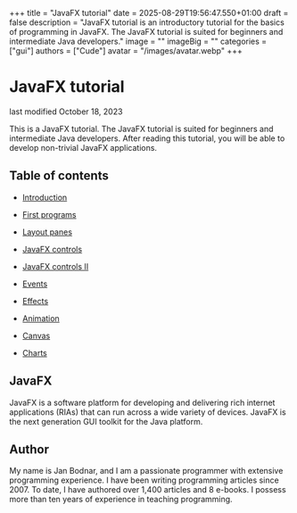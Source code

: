 +++
title = "JavaFX tutorial"
date = 2025-08-29T19:56:47.550+01:00
draft = false
description = "JavaFX tutorial is an introductory tutorial for the basics of programming in JavaFX. The JavaFX tutorial is suited for beginners and intermediate Java developers."
image = ""
imageBig = ""
categories = ["gui"]
authors = ["Cude"]
avatar = "/images/avatar.webp"
+++

# JavaFX tutorial

last modified October 18, 2023

This is a JavaFX tutorial. The JavaFX tutorial is suited for beginners and
intermediate Java developers. After reading this tutorial, you will be able to
develop non-trivial JavaFX applications.

## Table of contents

  - [Introduction](intro/)

  - [First programs](firstprograms/)

  - [Layout panes](layoutpanes/)

  - [JavaFX controls](controls/)

  - [JavaFX controls II](controlsII/)

  - [Events](events/)

  - [Effects](effects/)

  - [Animation](animation/)

  - [Canvas](canvas/)

  - [Charts](charts/)

## JavaFX

JavaFX is a software platform for developing and delivering rich internet
applications (RIAs) that can run across a wide variety of devices. JavaFX is the
next generation GUI toolkit for the Java platform.

## Author

My name is Jan Bodnar, and I am a passionate programmer with extensive
programming experience. I have been writing programming articles since 2007.
To date, I have authored over 1,400 articles and 8 e-books. I possess more
than ten years of experience in teaching programming.